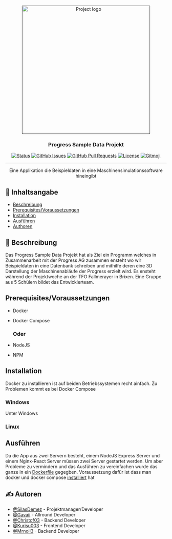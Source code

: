 <p align="center">
  <a href="" rel="noopener">
 <img width=400px height=400px src="https://www.progress.cc/fileadmin/templates/images/logos/Logo_ProgressAG.svg" alt="Project logo"></a>
</p>

<h3 align="center">Progress Sample Data Projekt</h3>

<div align="center">

[![Status](https://img.shields.io/badge/status-active-success.svg)]()
[![GitHub Issues](https://img.shields.io/github/issues/ProgressJunior/Progress-Project.svg)](https://github.com/ProgressJunior/Progress-Project/issues)
[![GitHub Pull Requests](https://img.shields.io/github/issues-pr/ProgressJunior/Progress-Project.svg)](https://github.com/ProgressJunior/Progress-Project/pulls)
[![License](https://img.shields.io/badge/license-MIT-blue.svg)](/LICENSE)
<a href="https://gitmoji.dev">
  <img src="https://img.shields.io/badge/gitmoji-%20😜%20😍-FFDD67.svg?style=flat-square" alt="Gitmoji">
</a>

</div>

---

<p align="center"> Eine Applikation die Beispieldaten in eine Maschinensimulationssoftware hineingibt
    <br> 
</p>

## 📝 Inhaltsangabe

* [Beschreibung](#Beschreibung)
* [Prerequisites/Voraussetzungen](#Voraussetzungen)
* [Installation](#Installation)
* [Ausführen](#Ausfuehren)
* [Authoren](#authors)




## 🧐 Beschreibung <a name = "Beschreibung"></a>

Das Progress Sample Data Projekt hat als Ziel ein Programm welches in Zusammenarbeit mit der Progress AG zusammen ensteht wo wir Beispieldaten in eine Datenbank schreiben und mithilfe deren eine 3D Darstellung der Maschinenabläufe der Progress erzielt wird. Es ensteht während der Projektwoche an der TFO Fallmerayer in Brixen. Eine Gruppe aus 5 Schülern bildet das Entwicklerteam. 



## Prerequisites/Voraussetzungen <a name = "Voraussetzungen"></a>

- Docker
- Docker Compose

    ### Oder

- NodeJS
- NPM

## Installation <a name = "Installation"></a>


Docker zu installieren ist auf beiden  Betriebssystemen recht ainfach. Zu Problemen kommt es bei Docker Compose

### Windows

Unter Windows 

### Linux



## Ausführen <a name = "Ausfuehren"></a>

Da die App aus zwei Servern besteht, einem NodeJS Express Server und einem Nginx-React Server müssen zwei Server gestartet werden. Um aber Probleme zu vermindern und das Ausführen zu vereinfachen wurde das ganze in ein [Dockerfile](https://docs.docker.com/engine/reference/builder/) gegegben. Voraussetzung dafür ist dass man docker und docker compose [installiert](#Installation ) hat


## ✍️ Autoren <a name = "authors"></a>

- [@SilasDemez](https://github.com/SilasDemez) - Projektmanager/Developer
- [@Gavaii](https://github.com/Gavaii) - Allround Developer
- [@Christof03](https://github.com/Christof03) - Backend Developer
- [@Kurisu003](https://github.com/Kurisu003) - Frontend Developer
- [@Mrnoll3](https://github.com/Mrnoll3) - Backend Developer
